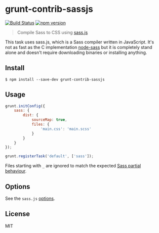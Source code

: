 # grunt-contrib-sassjs 
[![Build Status](https://travis-ci.org/amiramw/grunt-contrib-sassjs.svg?branch=master)](https://travis-ci.org/amiramw/grunt-contrib-sassjs)
[![npm version](https://badge.fury.io/js/grunt-contrib-sassjs.svg)](http://badge.fury.io/js/grunt-contrib-sassjs)

> Compile Sass to CSS using [sass.js](https://github.com/medialize/sass.js)

This task uses sass.js, which is a Sass compiler written in JavaScript. It's not as fast as the C implementation [node-sass](https://github.com/andrew/node-sass) but it is completely stand alone and doesn't require downloading binaries or installing anything.


## Install

```
$ npm install --save-dev grunt-contrib-sassjs
```


## Usage

```js
grunt.initConfig({
	sass: {
		dist: {
			sourceMap: true,
			files: {
				'main.css': 'main.scss'
			}
		}
	}
});

grunt.registerTask('default', ['sass']);
```

Files starting with `_` are ignored to match the expected [Sass partial behaviour](http://sass-lang.com/documentation/file.SASS_REFERENCE.html#partials).


## Options

See the `sass.js` [options](https://github.com/sass/node-sass#options).

## License

MIT
